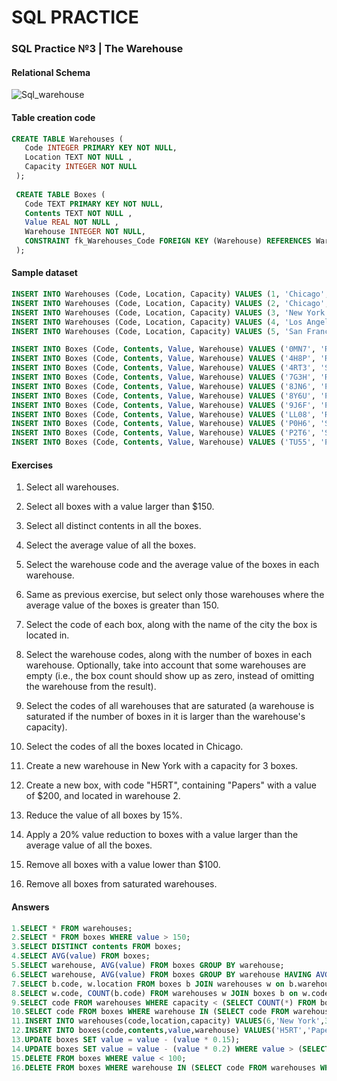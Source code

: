 # SQL PRACTICE

### SQL Practice №3 | The Warehouse

#### Relational Schema

![Sql_warehouse](https://user-images.githubusercontent.com/69513400/130347774-96d6aab6-cc9e-4813-b312-17d851fe81f8.png)

#### Table creation code
``` sql
CREATE TABLE Warehouses (
   Code INTEGER PRIMARY KEY NOT NULL,
   Location TEXT NOT NULL ,
   Capacity INTEGER NOT NULL 
 );
 
 CREATE TABLE Boxes (
   Code TEXT PRIMARY KEY NOT NULL,
   Contents TEXT NOT NULL ,
   Value REAL NOT NULL ,
   Warehouse INTEGER NOT NULL, 
   CONSTRAINT fk_Warehouses_Code FOREIGN KEY (Warehouse) REFERENCES Warehouses(Code)
 );
 ```

#### Sample dataset

 ``` sql
 INSERT INTO Warehouses (Code, Location, Capacity) VALUES (1, 'Chicago', 3);
 INSERT INTO Warehouses (Code, Location, Capacity) VALUES (2, 'Chicago', 4);
 INSERT INTO Warehouses (Code, Location, Capacity) VALUES (3, 'New York', 7);
 INSERT INTO Warehouses (Code, Location, Capacity) VALUES (4, 'Los Angeles', 2);
 INSERT INTO Warehouses (Code, Location, Capacity) VALUES (5, 'San Francisco', 8);
 
 INSERT INTO Boxes (Code, Contents, Value, Warehouse) VALUES ('0MN7', 'Rocks', 180,3);
 INSERT INTO Boxes (Code, Contents, Value, Warehouse) VALUES ('4H8P', 'Rocks', 250,1);
 INSERT INTO Boxes (Code, Contents, Value, Warehouse) VALUES ('4RT3', 'Scissors', 190,4);
 INSERT INTO Boxes (Code, Contents, Value, Warehouse) VALUES ('7G3H', 'Rocks', 200,1);
 INSERT INTO Boxes (Code, Contents, Value, Warehouse) VALUES ('8JN6', 'Papers', 75,1);
 INSERT INTO Boxes (Code, Contents, Value, Warehouse) VALUES ('8Y6U', 'Papers', 50,3);
 INSERT INTO Boxes (Code, Contents, Value, Warehouse) VALUES ('9J6F', 'Papers', 175,2);
 INSERT INTO Boxes (Code, Contents, Value, Warehouse) VALUES ('LL08', 'Rocks', 140,4);
 INSERT INTO Boxes (Code, Contents, Value, Warehouse) VALUES ('P0H6', 'Scissors', 125,1);
 INSERT INTO Boxes (Code, Contents, Value, Warehouse) VALUES ('P2T6', 'Scissors', 150,2);
 INSERT INTO Boxes (Code, Contents, Value, Warehouse) VALUES ('TU55', 'Papers', 90,5);
 ```


#### Exercises

1. Select all warehouses.

2. Select all boxes with a value larger than $150.

3. Select all distinct contents in all the boxes.

4. Select the average value of all the boxes.

5. Select the warehouse code and the average value of the boxes in each warehouse.

6. Same as previous exercise, but select only those warehouses where the average value of the boxes is greater than 150.

7. Select the code of each box, along with the name of the city the box is located in.

8. Select the warehouse codes, along with the number of boxes in each warehouse. Optionally, take into account that some warehouses are empty (i.e., the box count should show up as zero, instead of omitting the warehouse from the result).

9. Select the codes of all warehouses that are saturated (a warehouse is saturated if the number of boxes in it is larger than the warehouse's capacity).

10. Select the codes of all the boxes located in Chicago.

11. Create a new warehouse in New York with a capacity for 3 boxes.

12. Create a new box, with code "H5RT", containing "Papers" with a value of $200, and located in warehouse 2.

13. Reduce the value of all boxes by 15%.

14. Apply a 20% value reduction to boxes with a value larger than the average value of all the boxes.

15. Remove all boxes with a value lower than $100.

16. Remove all boxes from saturated warehouses.


#### Answers

``` sql
1.SELECT * FROM warehouses;
2.SELECT * FROM boxes WHERE value > 150;
3.SELECT DISTINCT contents FROM boxes;
4.SELECT AVG(value) FROM boxes;
5.SELECT warehouse, AVG(value) FROM boxes GROUP BY warehouse;
6.SELECT warehouse, AVG(value) FROM boxes GROUP BY warehouse HAVING AVG(value) > 150;
7.SELECT b.code, w.location FROM boxes b JOIN warehouses w on b.warehouse = w.code;
8.SELECT w.code, COUNT(b.code) FROM warehouses w JOIN boxes b on w.code = b.warehouse GROUP BY w.code;
9.SELECT code FROM warehouses WHERE capacity < (SELECT COUNT(*) FROM boxes WHERE warehouse = warehouses.code);
10.SELECT code FROM boxes WHERE warehouse IN (SELECT code FROM warehouses WHERE location = 'Chicago');
11.INSERT INTO warehouses(code,location,capacity) VALUES(6,'New York',3);
12.INSERT INTO boxes(code,contents,value,warehouse) VALUES('H5RT','Papers',200,2);
13.UPDATE boxes SET value = value - (value * 0.15);
14.UPDATE boxes SET value = value - (value * 0.2) WHERE value > (SELECT AVG(value) FROM (SELECT * FROM boxes) AS val);
15.DELETE FROM boxes WHERE value < 100;
16.DELETE FROM boxes WHERE warehouse IN (SELECT code FROM warehouses WHERE capacity < (SELECT COUNT(*) FROM boxes WHERE warehouse = warehouses.code));
```
